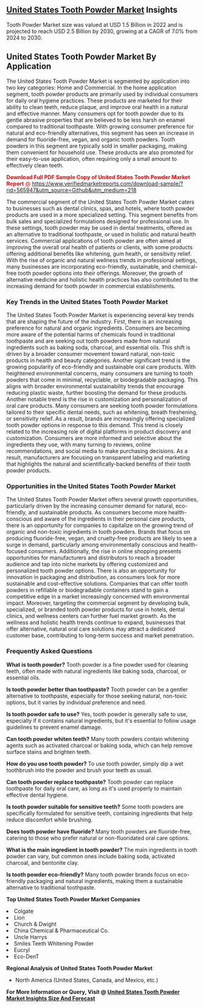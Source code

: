 <h2><a href="https://www.verifiedmarketreports.com/download-sample/?rid=565947&amp;utm_source=Github&amp;utm_medium=218" target="_blank">United States Tooth Powder Market</a> Insights</h2><p>Tooth Powder Market size was valued at USD 1.5 Billion in 2022 and is projected to reach USD 2.5 Billion by 2030, growing at a CAGR of 7.0% from 2024 to 2030.</p><p> <h2>United States Tooth Powder Market By Application</h2> <p>The United States Tooth Powder Market is segmented by application into two key categories: Home and Commercial. In the home application segment, tooth powder products are primarily used by individual consumers for daily oral hygiene practices. These products are marketed for their ability to clean teeth, reduce plaque, and improve oral health in a natural and effective manner. Many consumers opt for tooth powder due to its gentle abrasive properties that are believed to be less harsh on enamel compared to traditional toothpaste. With growing consumer preference for natural and eco-friendly alternatives, this segment has seen an increase in demand for fluoride-free, vegan, and organic tooth powders. Tooth powders in this segment are typically sold in smaller packaging, making them convenient for household use. These products are also promoted for their easy-to-use application, often requiring only a small amount to effectively clean teeth. <p><span class=""><span style="color: #ff0000;"><strong>Download Full PDF Sample Copy of United States Tooth Powder Market Report</strong> @ </span><a href="https://www.verifiedmarketreports.com/download-sample/?rid=565947&amp;utm_source=Github&amp;utm_medium=218" target="_blank">https://www.verifiedmarketreports.com/download-sample/?rid=565947&amp;utm_source=Github&amp;utm_medium=218</a></span></p></p> <p>The commercial segment of the United States Tooth Powder Market caters to businesses such as dental clinics, spas, and hotels, where tooth powder products are used in a more specialized setting. This segment benefits from bulk sales and specialized formulations designed for professional use. In these settings, tooth powder may be used in dental treatments, offered as an alternative to traditional toothpaste, or used in holistic and natural health services. Commercial applications of tooth powder are often aimed at improving the overall oral health of patients or clients, with some products offering additional benefits like whitening, gum health, or sensitivity relief. With the rise of organic and natural wellness trends in professional settings, many businesses are incorporating eco-friendly, sustainable, and chemical-free tooth powder options into their offerings. Moreover, the growth of alternative medicine and holistic health practices has also contributed to the increasing demand for tooth powder in commercial establishments. <h3>Key Trends in the United States Tooth Powder Market</h3> <p>The United States Tooth Powder Market is experiencing several key trends that are shaping the future of the industry. First, there is an increasing preference for natural and organic ingredients. Consumers are becoming more aware of the potential harms of chemicals found in traditional toothpaste and are seeking out tooth powders made from natural ingredients such as baking soda, charcoal, and essential oils. This shift is driven by a broader consumer movement toward natural, non-toxic products in health and beauty categories. Another significant trend is the growing popularity of eco-friendly and sustainable oral care products. With heightened environmental concerns, many consumers are turning to tooth powders that come in minimal, recyclable, or biodegradable packaging. This aligns with broader environmental sustainability trends that encourage reducing plastic waste, further boosting the demand for these products. Another notable trend is the rise in customization and personalization of oral care products. Many consumers are seeking tooth powder formulations tailored to their specific dental needs, such as whitening, breath freshening, or sensitivity relief. As a result, brands are increasingly offering specialized tooth powder options in response to this demand. This trend is closely related to the increasing role of digital platforms in product discovery and customization. Consumers are more informed and selective about the ingredients they use, with many turning to reviews, online recommendations, and social media to make purchasing decisions. As a result, manufacturers are focusing on transparent labeling and marketing that highlights the natural and scientifically-backed benefits of their tooth powder products. <h3>Opportunities in the United States Tooth Powder Market</h3> <p>The United States Tooth Powder Market offers several growth opportunities, particularly driven by the increasing consumer demand for natural, eco-friendly, and sustainable products. As consumers become more health-conscious and aware of the ingredients in their personal care products, there is an opportunity for companies to capitalize on the growing trend of organic and non-toxic ingredients in tooth powders. Brands that focus on producing fluoride-free, vegan, and cruelty-free products are likely to see a surge in demand, particularly among environmentally conscious and health-focused consumers. Additionally, the rise in online shopping presents opportunities for manufacturers and distributors to reach a broader audience and tap into niche markets by offering customized and personalized tooth powder options. There is also an opportunity for innovation in packaging and distribution, as consumers look for more sustainable and cost-effective solutions. Companies that can offer tooth powders in refillable or biodegradable containers stand to gain a competitive edge in a market increasingly concerned with environmental impact. Moreover, targeting the commercial segment by developing bulk, specialized, or branded tooth powder products for use in hotels, dental clinics, and wellness centers can further fuel market growth. As the wellness and holistic health trends continue to expand, businesses that offer alternative, natural oral care solutions may attract a dedicated customer base, contributing to long-term success and market penetration. <h3>Frequently Asked Questions</h3> <p><strong>What is tooth powder?</strong> Tooth powder is a fine powder used for cleaning teeth, often made with natural ingredients like baking soda, charcoal, or essential oils.</p> <p><strong>Is tooth powder better than toothpaste?</strong> Tooth powder can be a gentler alternative to toothpaste, especially for those seeking natural, non-toxic options, but it varies by individual preference and need.</p> <p><strong>Is tooth powder safe to use?</strong> Yes, tooth powder is generally safe to use, especially if it contains natural ingredients, but it's essential to follow usage guidelines to prevent enamel damage.</p> <p><strong>Can tooth powder whiten teeth?</strong> Many tooth powders contain whitening agents such as activated charcoal or baking soda, which can help remove surface stains and brighten teeth.</p> <p><strong>How do you use tooth powder?</strong> To use tooth powder, simply dip a wet toothbrush into the powder and brush your teeth as usual.</p> <p><strong>Can tooth powder replace toothpaste?</strong> Tooth powder can replace toothpaste for daily oral care, as long as it's used properly to maintain effective dental hygiene.</p> <p><strong>Is tooth powder suitable for sensitive teeth?</strong> Some tooth powders are specifically formulated for sensitive teeth, containing ingredients that help reduce discomfort while brushing.</p> <p><strong>Does tooth powder have fluoride?</strong> Many tooth powders are fluoride-free, catering to those who prefer natural or non-fluoridated oral care options.</p> <p><strong>What is the main ingredient in tooth powder?</strong> The main ingredients in tooth powder can vary, but common ones include baking soda, activated charcoal, and bentonite clay.</p> <p><strong>Is tooth powder eco-friendly?</strong> Many tooth powder brands focus on eco-friendly packaging and natural ingredients, making them a sustainable alternative to traditional toothpaste.</p> </p><p><strong>Top United States Tooth Powder Market Companies</strong></p><div data-test-id=""><p><li>Colgate</li><li> Lion</li><li> Church & Dwight</li><li> China Chemical & Pharmaceutical Co.</li><li> Uncle Harrys</li><li> Smiles Teeth Whitening Powder</li><li> Eucryl</li><li> Eco-DenT</li></p><div><strong>Regional Analysis of&nbsp;United States Tooth Powder Market</strong></div><ul><li dir="ltr"><p dir="ltr">North America&nbsp;(United States, Canada, and Mexico, etc.)</p></li></ul><p><strong>For More Information or Query, Visit @&nbsp;</strong><strong><a href="https://www.verifiedmarketreports.com/product/tooth-powder-market-size-and-forecast/?utm_source=Github&amp;utm_medium=218" target="_blank">United States Tooth Powder Market Insights Size And Forecast</a></strong></p></div>
